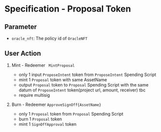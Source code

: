 # Specification - Proposal Token

## Parameter

- `oracle_nft`: The policy id of `OracleNFT`

## User Action

1. Mint - Redeemer ` MintProposal`

   - only 1 input `ProposeIntent` token from `ProposeIntent` Spending Script
   - mint 1 `Proposal` token with same AssetName
   - output `Proposal` token to `Proposal` Spending Script with the same datum of `ProposeIntent` token(project url, amount, receiver) tbc
   - require multisig

2. Burn - Redeemer `ApproveSignOff{AssetName}`

   - only 1 `Proposal` token from `Proposal` Spending Script
   - burn 1 `Proposal` token
   - mint 1 `SignOffApproval` token

